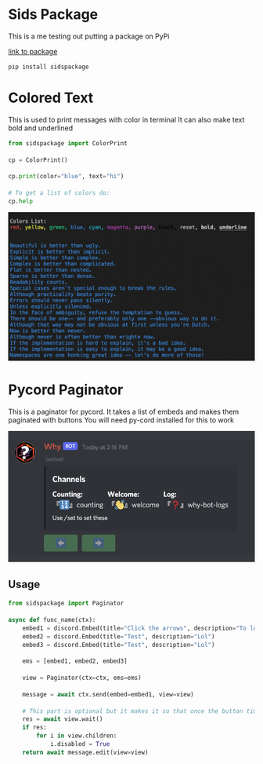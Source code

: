# Sids Package

This is a me testing out putting a package on PyPi

[link to package](https://pypi.org/project/sidspackage/0.0.1/)
```
pip install sidspackage
```

# Colored Text

This is used to print messages with color in terminal
It can also make text bold and underlined

```py
from sidspackage import ColorPrint

cp = ColorPrint()

cp.print(color="blue", text="hi")

# To get a list of colors do:
cp.help
```

![Output](https://github.com/FusionSid/sids-package/blob/master/example2.png)

# Pycord Paginator

This is a paginator for pycord.
It takes a list of embeds and makes them paginated with buttons
You will need py-cord installed for this to work

![Example](https://github.com/FusionSid/sids-package/blob/master/example1.png)

## Usage

```py
from sidspackage import Paginator

async def func_name(ctx):
    embed1 = discord.Embed(title="Click the arrows", description="To look through the embeds")
    embed2 = discord.Embed(title="Test", description="Lol")
    embed3 = discord.Embed(title="Test", description="Lol")

    ems = [embed1, embed2, embed3]

    view = Paginator(ctx=ctx, ems=ems)

    message = await ctx.send(embed=embed1, view=view)

    # This part is optional but it makes it so that once the button timeouts it will be disabled so you wont get any INTERACTION FAILED errors.
    res = await view.wait()
    if res:
        for i in view.children:
            i.disabled = True
    return await message.edit(view=view)
```
